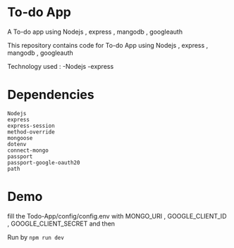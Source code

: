 # To-do App
A To-do app using Nodejs , express , mangodb , googleauth

This repository contains code for To-do App using Nodejs , express , mangodb , googleauth

Technology used : -Nodejs -express 

# Dependencies 

```
Nodejs
express
express-session
method-override
mongoose
dotenv
connect-mongo
passport
passport-google-oauth20
path
```

# Demo
fill the Todo-App/config/config.env with MONGO_URI , GOOGLE_CLIENT_ID , GOOGLE_CLIENT_SECRET and then 

Run by ``` npm run dev  ```
